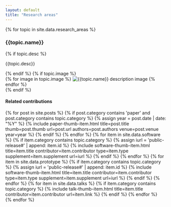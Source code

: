 ```yaml
---
layout: default
title: "Research areas"
---
```


{% for topic in site.data.research_areas %}
  <section class="main-section-wrap research-area">
  <a name="{{ topic.category }}"></a>
    <div class="title-wrap">
      <h3>{{topic.name}}</h3>
    </div>
    <div class="content-wrap">
    {% if topic.desc %}
      <p>{{topic.desc}}</p>
    {% endif %}
    {% if topic.image %}
      <div class="image-wrap">
        {% for image in topic.image %}
        <img src="{{image | relative_url}}" alt="{{topic.name}} description image" />
        {% endfor %}
      </div>
    {% endif %}
    </div>
    <h4>Related contributions</h4>
    <div class="paper-grid">
      {% for post in site.posts %}
        {% if post.category contains 'paper' and post.category contains topic.category %}
          {% assign year = post.date | date: "%Y" %}
          {% include paper-thumb-item.html
            title=post.title
            thumb=post.thumb
            url=post.url
            authors=post.authors
            venue=post.venue
            year=year
          %}
        {% endif %}
      {% endfor %}
      {% for item in site.data.software %}
        {% if item.category contains topic.category %}
          {% assign iurl = 'public-release#' | append: item.id %}
          {% include software-thumb-item.html
            title=item.title
            contributor=item.contributor
            type=item.type
            supplement=item.supplement
            url=iurl
          %}
        {% endif %}
      {% endfor %}
      {% for item in site.data.prototype %}
        {% if item.category contains topic.category %}
          {% assign iurl = 'public-release#' | append: item.id %}
          {% include software-thumb-item.html
            title=item.title
            contributor=item.contributor
            type=item.type
            supplement=item.supplement
            url=iurl
          %}
        {% endif %}
      {% endfor %}
      {% for item in site.data.talks %}
        {% if item.category contains topic.category %}
          {% include talk-thumb-item.html
            title=item.title
            contributor=item.contributor
            url=item.link
          %}
        {% endif %}
      {% endfor %}
    </div>
  </section>
{% endfor %}
